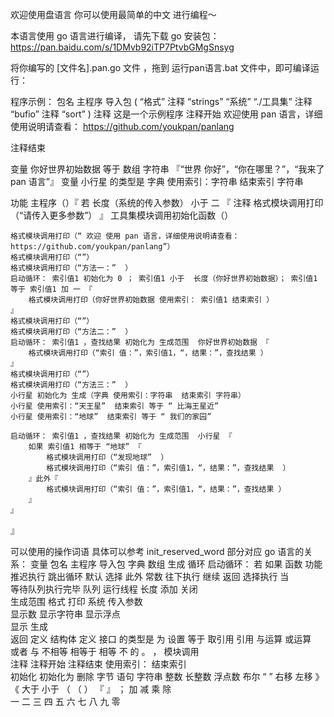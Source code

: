 欢迎使用盘语言
你可以使用最简单的中文 进行编程～

本语言使用 go 语言进行编译，
请先下载 go 安装包：
https://pan.baidu.com/s/1DMvb92iTP7PtvbGMgSnsyg

将你编写的 [文件名].pan.go 文件 ，拖到 运行pan语言.bat 文件中，即可编译运行：

程序示例：
包名 主程序
导入包 (
	“格式”
    注释 	“strings”
    “系统”
    “./工具集”
    注释     “bufio”
    注释     “sort”
)
注释 这是一个示例程序
注释开始
    欢迎使用 pan 语言，详细使用说明请查看：
    https://github.com/youkpan/panlang

注释结束

变量 你好世界初始数据 等于 数组 字符串 『“世界 你好”，“你在哪里？”，“我来了 pan 语言”』
变量 小行星 的类型是 字典 使用索引：字符串  结束索引 字符串

功能 主程序（）『
    若 长度（系统的传入参数） 小于 二 『
        注释 格式模块调用打印（“请传入更多参数”）
    』
    工具集模块调用初始化函数（）

    格式模块调用打印（“ 欢迎 使用 pan 语言，详细使用说明请查看：  https://github.com/youkpan/panlang”）
    格式模块调用打印（“”）
    格式模块调用打印（“方法一：”  ）
    启动循环： 索引值1 初始化为 0 ； 索引值1 小于  长度（你好世界初始数据）； 索引值1 等于 索引值1 加 一 『
        格式模块调用打印（你好世界初始数据 使用索引： 索引值1 结束索引 ）
    』
    格式模块调用打印（“”）
    格式模块调用打印（“方法二：”  ）
    启动循环： 索引值1 ，查找结果 初始化为 生成范围  你好世界初始数据 『
        格式模块调用打印（“索引 值：”，索引值1，“，结果：”，查找结果 ）
    』
    格式模块调用打印（“”）
    格式模块调用打印（“方法三：”  ）
    小行星 初始化为 生成（字典 使用索引：字符串  结束索引 字符串）
    小行星 使用索引：“天王星”  结束索引 等于 “ 比海王星近”
    小行星 使用索引：“地球”  结束索引 等于 “ 我们的家园”

    启动循环： 索引值1 ，查找结果 初始化为 生成范围  小行星 『
        如果 索引值1 相等于 “地球” 『
            格式模块调用打印（“发现地球”  ）
            格式模块调用打印（“索引 值：”，索引值1，“，结果：”，查找结果  ）
        』此外『
            格式模块调用打印（“索引 值：”，索引值1，“，结果：”，查找结果 ）
        』
    』
』

可以使用的操作词语 具体可以参考 init_reserved_word 部分对应 go 语言的关系：
变量  包名  主程序  导入包  字典  数组  生成  循环  启动循环：  若  如果  函数  功能  推迟执行  跳出循环  默认  选择  此外  常数  往下执行  继续  返回  选择执行  当  
等待队列执行完毕  队列  运行线程  长度  添加  关闭  
生成范围 格式  打印  系统  传入参数      
显示数  显示字符串  显示浮点  
显示  生成  
返回  定义  结构体  定义  接口  的类型是  为  设置  等于  取引用  引用  与运算  或运算  
或者  与  不相等  相等于  相等  不  的  。  ，  模块调用      
注释  注释开始  注释结束  使用索引：  结束索引  
初始化  初始化为  删除  字节  语句  字符串  整数  长整数  浮点数  布尔  “  ”  右移  左移  》  《  大于  小于  （  （  ）  『  』  ；  加  减  乘  除  
一  二  三  四  五  六  七  八  九  零 